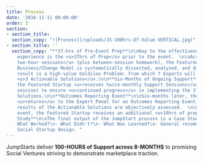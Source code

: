 ```yaml
---
title: Process
date: '2016-11-11 00:00:00'
order: 3
section:
- section_title: 
  section_copy: "![Process](/uploads/JS-100hrs-Of-Value-VERTICAL.jpg)"
- section_title: ''
  section_copy: "**37-hrs of Pre-Event Prep**\n\nKey to the effectiveness of the JumpStart
    experience is the <u>37hrs of Prep</u> prior to the event.  \n\nAcross <u>seven
    two-hour sessions</u> (plus between-session homework), the Featured Startup’s
    Business/Change Model is systematically dissected, analyzed, and diagnosed.  \n\nThe
    result is a high-value Goldilox Problem: from which 7 Experts will then produce
    <u>3 Actionable Solutions</u>.\n\n**Six-Months of Ongoing Support**\n\nPost-event,
    the Featured Startup <u>receives twice-monthly Support Sessions</u> (1-hour per
    session) to ensure <u>continued progress</u> in implementing the 3 Actionable
    Solutions.\n\n**Outcomes Reporting Event**\n\nSix-months later, the Featured Startup
    <u>returns</u> to the Expert Panel for an Outcomes Reporting Event, wherethe tangible
    results of the Actionable Solutions are objectively assessed.  \n\nPrior to the
    event, the Featured Startup receives an additional <u>10hrs of prep support</u>.\n\n**Case
    Study**\n\nThe final output of the JumpStart process is a Case Study describing:\n\n-
    What Worked?\n- What Didn't?\n- What Was Learned?\n- General recommendations for
    Social Startup design. "
---
```

JumpStarts deliver **100-HOURS of Support across 8-MONTHS** to promising Social Ventures striving to demonstrate marketplace traction.